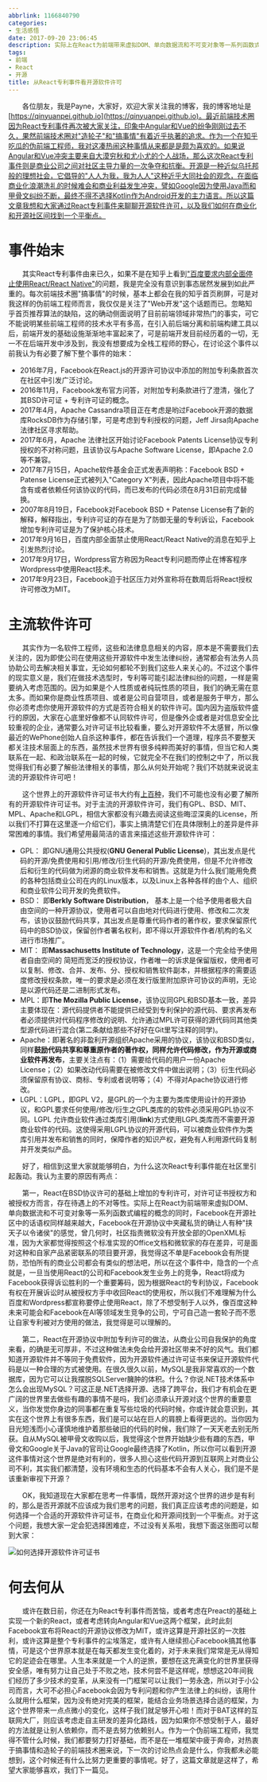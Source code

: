 ```yaml
---
abbrlink: 1166840790
categories:
- 生活感悟
date: 2017-09-20 23:06:45
description: 实际上在React为前端带来虚拟DOM、单向数据流和不可变对象等一系列函数式编程的概念的同时，Facebook在开源社区中的话语权同样越来越大，Facebook在开源协议中夹藏私货的确让人有种"挟天子以令诸侯"的感觉，曾几何时，社区指责微软没有开放全部的OpenXML标准，因为大家都觉得按照这个标准实现的Office文档和微软家的存在差异，可是面对这种和自家产品紧密联系的项目要开源，我觉得这不单是Facebook会有所提防，恐怕所有的商业公司都会有类似的想法吧，所以在这个事件中，隐含的一个点就是，一旦当使用React的公司和Facebook发生业务上的竞争，React将成为Facebook获得诉讼胜利的一个重要筹码，因为根据React的专利协议，Facebook有权在开展诉讼时从被授权方手中收回React的使用权，所以我们不难理解为什么百度和Wordpress都宣称要停止使用React，除了不想受制于人以外，像百度这种未来可能会和Facebook在AI等领域发生竞争的公司，宁可自己造一套轮子而不愿让自家专利被对方使用的做法，我觉得是可以理解的
tags:
- 前端
- React
- 开源
title: 从React专利事件看开源软件许可
---
```


&emsp;&emsp;各位朋友，我是Payne，大家好，欢迎大家关注我的博客，我的博客地址是[https://qinyuanpei.github.io](https://qinyuanpei.github.io)。最近前端技术圈因为React专利事件再次被大家关注，印象中Angular和Vue的纷争刚刚过去不久，果然前端技术圈对"造轮子"和"搞事情"有着近乎执著的追求。作为一个在知乎吃瓜的伪前端工程师，我对这凑热闹这种事情从来都是是颇为喜欢的。如果说Angular和Vue冲突主要来自大漠穷秋和尤小尤的个人战场，那么这次React专利事件则是商业公司之间对社区主导力量的一次争夺和抗衡。开源是一种近似乌托邦般的理想社会，它倡导的"人人为我，我为人人"这种近乎大同社会的观念，在面临商业化浪潮洗礼的时候难会和商业利益发生冲突，譬如Google因为使用Java而和甲骨文纠纷不断，最终不得不选择Kotlin作为Android开发的主力语言。所以这篇文章我想和大家通过React专利事件来聊聊开源软件许可，以及我们如何在商业化和开源社区间找到一个平衡点。

# 事件始末
&emsp;&emsp;其实React专利事件由来已久，如果不是在知乎上看到["百度要求内部全面停止使用React/React Native"]()的问题，我是完全没有意识到事态居然发展到如此严重的。每次前端技术圈"搞事情"的时候，基本上都会在我的知乎首页刷屏，可是对我这样的伪前端工程师而言，我仅仅是关注了"Web开发"这个话题而已。忽略知乎首页推荐算法的缺陷，这的确动侧面说明了目前前端领域非常热门的事实，可它不能说明某些前端工程师的技术水平有多高，在引入前后端分离和前端构建工具以后，前端开发的基础设施渐渐地丰富起来了，可是前端开发目前经历着的一切，无一不在后端开发中涉及到，我没有想要成为全栈工程师的野心，在讨论这个事件以前我认为有必要了解下整个事件的始末：

* 2016年7月，Facebook在React.js的开源许可协议中添加的附加专利条款首次在社区中引发广泛讨论。
* 2016年11月，Facebook发布官方问答，对附加专利条款进行了澄清，强化了其BSD许可证 + 专利许可证的概念。
* 2017年4月，Apache Cassandra项目正在考虑是哟过Facebook开源的数据库RocksDB作为存储引擎，可是考虑到专利授权的问题，Jeff Jirsa向Apache法律社区寻求帮助。
* 2017年6月，Apache 法律社区开始讨论Facebook Patents License协议专利授权的不对称问题，且该协议与Apache Software License，即Apache 2.0等不兼容。
* 2017年7月15日，Apache软件基金会正式发表声明称：Facebook BSD + Patense License正式被列入"Category X"列表，因此Apache项目中将不能含有或者依赖任何该协议的代码，而已发布的代码必须在8月31日前完成替换。
* 2007年8月19日，Facebook对Facebook BSD + Patense License有了新的解释，解释指出，专利许可证的存在是为了防御无量的专利诉讼，Facebook增加专利许可证是为了保护核心技术。
* 2017年9月16日，百度内部全面禁止使用React/React Native的消息在知乎上引发热烈讨论。
* 2017年9月17日，Wordpress官方称因为React专利问题而停止在博客程序Wordpress中使用React技术。
* 2017年9月23日，Facebook迫于社区压力对外宣称将在数周后将React授权许可修改为MIT。

# 主流软件许可
&emsp;&emsp;其实作为一名软件工程师，这些和法律息息相关的内容，原本是不需要我们去关注的，因为即使公司在使用这些开源软件中发生法律纠纷，通常都会有法务人员协助公司去解决相关事宜，无论如何都轮不到我们这些人来关心的。不过这个事件的现实意义是，我们在做技术选型时，专利等可能引起法律纠纷的问题，一样是需要纳入考虑范围的。因为如果是个人性质或者纯玩性质的项目，我们的确无需在意太多。而如果你是商业性质项目、或者是公司自营项目，或者是服务于甲方，那么你必须考虑你使用开源软件的方式是否符合相关的软件许可。国内因为盗版软件盛行的原因，大家在心底里好像都不认同软件许可，但是像外企或者是对信息安全比较重视的企业，通常要么对许可证书比较看重，要么对开源软件不太感冒，所以像最近的WePhone创始人自杀这种事件，都在告诉我们一个道理，程序员不要整天都关注技术层面上的东西，虽然技术世界有很多纯粹而美好的事情，但当它和人类联系在一起、和政治联系在一起的时候，它就完全不在我们的控制之中了，所以我觉得我们有必要了解些法律相关的事情，那么从何处开始呢？我们不妨就来说说主流的开源软件许可吧！

&emsp;&emsp;这个世界上的开源软件许可证书大约有[上百种](http://www.gnu.org/licenses/license-list.html)，我们不可能也没有必要了解所有的开源软件许可证书。对于主流的开源软件许可，我们有GPL、BSD、MIT、MPL、Apache和LGPL，相信大家都没有兴趣去阅读这些晦涩深奥的License，所以我们不打算在这里逐一介绍它们，事实上搞清楚它们在具体限制上的差异是件非常困难的事情。我们希望用最简洁的语言来描述这些开源软件许可：

* GPL： 即GNU通用公共授权(**GNU General Public License**)，其出发点是代码的开源/免费使用和引用/修改/衍生代码的开源/免费使用，但是不允许修改后和衍生的代码做为闭源的商业软件发布和销售。这就是为什么我们能用免费的各种包括商业公司在内的Linux版本，以及Linux上各种各样的由个人、组织和商业软件公司开发的免费软件。
* BSD： 即**Berkly Software Distribution**， 基本上是一个给予使用者极大自由空间的一种开源协议，使用者可以自由地对代码进行使用、修改和二次发布，该协议鼓励代码共享，其出发点是尊重代码作者的著作权，要求保留原代码中的BSD协议，保留创作者署名权利，即不得以开源软件作者/机构的名义进行市场推广。
* MIT： 即**Massachusetts Institute of Technology**，这是一个完全给予使用者自由空间的 简短而宽泛的授权协议，作者唯一的诉求是保留版权，使用者可以复制、修改、合并、发布、分、授权和销售软件副本，并根据程序的需要适度修改授权条款，唯一的要求是必须在发行版里附加原许可协议的声明，无论是以源代码还是二进制形式发布。
* MPL：即**The Mozilla Public License**，该协议同GPL和BSD基本一致，差异主要体现在：源代码提供者不能提供已经受到专利保护的源代码、要求再发布者必须提供对代码程序修改的说明、允许通过MPL许可获得的源代码同其他类型源代码进行混合(第二条献给那些不好好在Git里写注释的同学)。
* Apache：即著名的非盈利开源组织Apache采用的协议，该协议和BSD类似，同样**鼓励代码共享和尊重原作者的著作权，同样允许代码修改，作为开源或商业软件再发布**，主要关注点有：（1）需要给代码的用户一份Apache License；（2）如果改动代码需要在被修改文件中做出说明；（3）衍生代码必须保留原有协议、商标、专利或者说明等；（4）不得对Apache协议进行修改。
* LGPL：LGPL，即GPL V2，是GPL的一个为主要为类库使用设计的开源协议，和GPL要求任何使用/修改/衍生之GPL类库的的软件必须采用GPL协议不同。LGPL 允许商业软件通过类库引用(**link**)方式使用LGPL类库而不需要开源商业软件的代码。这使得采用LGPL协议的开源代码，可以被商业软件作为类库引用并发布和销售的同时，保障作者的知识产权，避免有人利用源代码复制并开发类似产品。

&emsp;&emsp;好了，相信到这里大家就能够明白，为什么这次React专利事件能在社区里引起轰动。我认为主要的原因有两点：

&emsp;&emsp;第一，React在BSD协议许可的基础上增加的专利许可，对许可证书授权方和被授权方而言，存在待遇上的不对等性。实际上在React为前端带来虚拟DOM、单向数据流和不可变对象等一系列函数式编程的概念的同时，Facebook在开源社区中的话语权同样越来越大，Facebook在开源协议中夹藏私货的确让人有种"挟天子以令诸侯"的感觉，曾几何时，社区指责微软没有开放全部的OpenXML标准，因为大家都觉得按照这个标准实现的Office文档和微软家的存在差异，可是面对这种和自家产品紧密联系的项目要开源，我觉得这不单是Facebook会有所提防，恐怕所有的商业公司都会有类似的想法吧，所以在这个事件中，隐含的一个点就是，一旦当使用React的公司和Facebook发生业务上的竞争，React将成为Facebook获得诉讼胜利的一个重要筹码，因为根据React的专利协议，Facebook有权在开展诉讼时从被授权方手中收回React的使用权，所以我们不难理解为什么百度和Wordpress都宣称要停止使用React，除了不想受制于人以外，像百度这种未来可能会和Facebook在AI等领域发生竞争的公司，宁可自己造一套轮子而不愿让自家专利被对方使用的做法，我觉得是可以理解的。

&emsp;&emsp;第二，React在开源协议中附加专利许可的做法，从商业公司自我保护的角度来看，的确是无可厚非，不过这种做法未免会给开源社区带来不好的风气。我们都知道开源软件并不等同于免费软件，因为开源软件通过许可证书来保证开源软件代码是以一种合理的方式被使用。在很久很久以前，MySQL是我非常喜欢的一个数据库，因为它可以让我摆脱SQLServer臃肿的体积。什么？你说.NET技术体系中怎么会出现MySQL？可这正是.NET选择开源、选择了跨平台，我们才有机会在更广阔的世界里去做些有趣的事情不是吗，我们必须承认开源对这个世界的重要意义，当你发觉你身边的同事都在重复写些垃圾的代码时候，你或许就会意识到，其实在这个世界上有很多东西，我们是可以站在巨人的肩膀上看得更远的。当你因为目光短浅而小心谨慎地维护着那些破旧的代码的时候，我们除了一天天老去别无所获。自从MySQL被甲骨文收购以后，我觉得这个世界开始缺少些有趣的东西，甲骨文和Google关于Java的官司让Google最终选择了Kotlin，所以你可以看到开源这件事情对这个世界是绝对有利的，很多人担心这些代码开源到互联网上对商业公司不利，其实我们都清楚，没有环境和生态的代码基本不会有人关心，我们是不是该重新审视下开源？

&emsp;&emsp;OK，我知道现在大家都在思考一件事情，既然开源对这个世界的进步是有利的，那么是否开源就不应该成为我们思考的问题，我们真正应该考虑的问题是，如何选择一个合适的开源软件许可证书，在商业化和开源间找到一个平衡点。对于这个问题，我想大家一定会犯选择困难症，不过没有关系啦，我想下面这张图可以帮到大家：

![如何选择开源软件许可证书](http://image.beekka.com/blog/201105/free_software_licenses.png)

# 何去何从

&emsp;&emsp;或许在数日前，你还在为React专利事件而苦恼，或者考虑在Preact的基础上实现一个新的React，或者考虑转向Angular和Vue这两个框架，此时此刻Facebook宣布将React的开源协议修改为MIT，或许这算是开源社区的一次胜利，或许这算是整个专利事件的尘埃落定，或许有人继续担心Facebook搞其他事情，可是这个世界原本就是在每天都发生变化着的，对于未来我们常常是无从得知它的足迹会在哪里。人生本来就是一个人的逆旅，要想在这充满变化的世界里获得安全感，唯有努力让自己处于不败之地，技术何尝不是这样呢，想想这20年间我们经历了多少技术的变革，从来没有一门框架可以让我们一劳永逸，所以对于小公司而言，大可不必担心Facebook会因为专利问题和你产生法律上的纠纷，该用什么就用什么框架，因为没有绝对完美的框架，能结合业务场景选择合适的框架，为这个世界带来一点点微小的变化，这样子我们就足够开心啦！而对于BAT这样的互联网大厂，则应该考虑走自主研发的差异化路线，因为如果你不想受制于人，最好的方法就是让别人依赖你，而不是去努力依赖别人。作为一个伪前端工程师，我觉得不管什么时候，我们都要努力打好基础，而不是在一堆框架中疲于奔命，对热衷于搞事情和造轮子的前端技术圈来说，下一次的讨论热点会是什么，你我都未必能想到，这个时候还有什么比努力更重要的事情呢。好了，这篇文章就是这样了，希望大家能够喜欢，我们下一篇见。